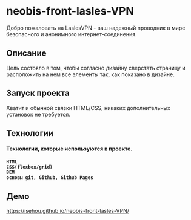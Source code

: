 <h1>neobis-front-lasles-VPN</h1>

Добро пожаловать на LaslesVPN - ваш надежный проводник в мире безопасного и анонимного интернет-соединения.

<h2>Описание</h2>

Цель состояло в том, чтобы согласно дизайну сверстать страницу и расположить на нем все элементы так, как показано в дизайне.

<h2>Запуск проекта</h2>

Хватит и обычной связки HTML/CSS, никаких дополнительных установок не требуется.

<h2>Технологии</h2>

<h4>Технологии, которые используются в проекте.<h4>

    HTML
    CSS(flexbox/grid)
    BEM
    основы git, Github, Github Pages

<h2>Демо</h2>

https://isehou.github.io/neobis-front-lasles-VPN/
